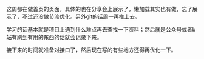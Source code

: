 这周都在做首页的页面，具体的也在分享会上展示了，懒加载其实也有做，忘了展示了，不过还没做节流优化。另外git的话周一再推上去。

学习的话基本就是项目上遇到什么难点再去查找一下资料；然后就是公众号或者b站有刷到有用的东西的话就会记录下来。

接下来的时间就准备对接口了，然后现在写的有些地方还得再优化一下。

